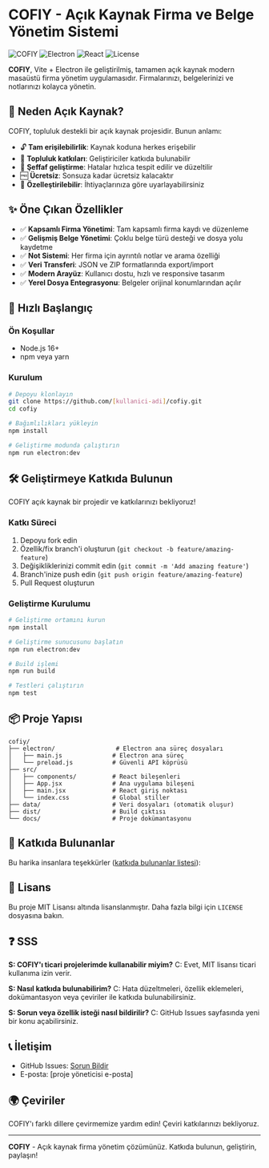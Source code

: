 # COFIY - Açık Kaynak Firma ve Belge Yönetim Sistemi

![COFIY](https://img.shields.io/badge/COFIY-Open%20Source-blue?style=for-the-badge)
![Electron](https://img.shields.io/badge/Electron-27.2.3-47848F?style=for-the-badge&logo=electron)
![React](https://img.shields.io/badge/React-18.2.0-61DAFB?style=for-the-badge&logo=react)
![License](https://img.shields.io/badge/License-MIT-green?style=for-the-badge)

**COFIY**, Vite + Electron ile geliştirilmiş, tamamen açık kaynak modern masaüstü firma yönetim uygulamasıdır. Firmalarınızı, belgelerinizi ve notlarınızı kolayca yönetin.

## 🌟 Neden Açık Kaynak?

COFIY, topluluk destekli bir açık kaynak projesidir. Bunun anlamı:

- 🔓 **Tam erişilebilirlik**: Kaynak koduna herkes erişebilir
- 🤝 **Topluluk katkıları**: Geliştiriciler katkıda bulunabilir
- 🐛 **Şeffaf geliştirme**: Hatalar hızlıca tespit edilir ve düzeltilir
- 🆓 **Ücretsiz**: Sonsuza kadar ücretsiz kalacaktır
- 🔧 **Özelleştirilebilir**: İhtiyaçlarınıza göre uyarlayabilirsiniz

## ✨ Öne Çıkan Özellikler

- ✅ **Kapsamlı Firma Yönetimi**: Tam kapsamlı firma kaydı ve düzenleme
- ✅ **Gelişmiş Belge Yönetimi**: Çoklu belge türü desteği ve dosya yolu kaydetme
- ✅ **Not Sistemi**: Her firma için ayrıntılı notlar ve arama özelliği
- ✅ **Veri Transferi**: JSON ve ZIP formatlarında export/import
- ✅ **Modern Arayüz**: Kullanıcı dostu, hızlı ve responsive tasarım
- ✅ **Yerel Dosya Entegrasyonu**: Belgeler orijinal konumlarından açılır

## 🚀 Hızlı Başlangıç

### Ön Koşullar
- Node.js 16+ 
- npm veya yarn

### Kurulum
```bash
# Depoyu klonlayın
git clone https://github.com/[kullanici-adi]/cofiy.git
cd cofiy

# Bağımlılıkları yükleyin
npm install

# Geliştirme modunda çalıştırın
npm run electron:dev
```

## 🛠️ Geliştirmeye Katkıda Bulunun

COFIY açık kaynak bir projedir ve katkılarınızı bekliyoruz!

### Katkı Süreci
1. Depoyu fork edin
2. Özellik/fix branch'i oluşturun (`git checkout -b feature/amazing-feature`)
3. Değişikliklerinizi commit edin (`git commit -m 'Add amazing feature'`)
4. Branch'inize push edin (`git push origin feature/amazing-feature`)
5. Pull Request oluşturun

### Geliştirme Kurulumu
```bash
# Geliştirme ortamını kurun
npm install

# Geliştirme sunucusunu başlatın
npm run electron:dev

# Build işlemi
npm run build

# Testleri çalıştırın
npm test
```

## 📦 Proje Yapısı

```
cofiy/
├── electron/                 # Electron ana süreç dosyaları
│   ├── main.js              # Electron ana süreç
│   └── preload.js           # Güvenli API köprüsü
├── src/
│   ├── components/          # React bileşenleri
│   ├── App.jsx              # Ana uygulama bileşeni
│   ├── main.jsx             # React giriş noktası
│   └── index.css            # Global stiller
├── data/                    # Veri dosyaları (otomatik oluşur)
├── dist/                    # Build çıktısı
└── docs/                    # Proje dokümantasyonu
```

## 🤝 Katkıda Bulunanlar

Bu harika insanlara teşekkürler ([katkıda bulunanlar listesi](https://github.com/[kullanici-adi]/cofiy/contributors)):

<!-- Katkıda bulunanların listesi buraya gelecek -->

## 📜 Lisans

Bu proje MIT Lisansı altında lisanslanmıştır. Daha fazla bilgi için `LICENSE` dosyasına bakın.

## ❓ SSS

**S: COFIY'ı ticari projelerimde kullanabilir miyim?**
C: Evet, MIT lisansı ticari kullanıma izin verir.

**S: Nasıl katkıda bulunabilirim?**
C: Hata düzeltmeleri, özellik eklemeleri, dokümantasyon veya çeviriler ile katkıda bulunabilirsiniz.

**S: Sorun veya özellik isteği nasıl bildirilir?**
C: GitHub Issues sayfasında yeni bir konu açabilirsiniz.

## 📞 İletişim

- GitHub Issues: [Sorun Bildir](https://github.com/[kullanici-adi]/cofiy/issues)
- E-posta: [proje yöneticisi e-posta]

## 🌍 Çeviriler

COFIY'ı farklı dillere çevirmemize yardım edin! Çeviri katkılarınızı bekliyoruz.

---

**COFIY** - Açık kaynak firma yönetim çözümünüz. Katkıda bulunun, geliştirin, paylaşın!
